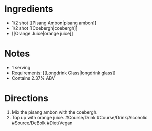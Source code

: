 # Ingredients
- 1/2 shot [[Pisang Ambon|pisang ambon]]
- 1/2 shot [[Coebergh|coebergh]]
- [[Orange Juice|orange juice]]
# Notes
- 1 serving
- Requirements: [[Longdrink Glass|longdrink glass]]
- Contains 2.37% ABV
# Directions
1. Mix the pisang ambon with the coebergh.
2. Top up with orange juice.
#Course/Drink #Course/Drink/Alcoholic #Source/DeBolk #Diet/Vegan 